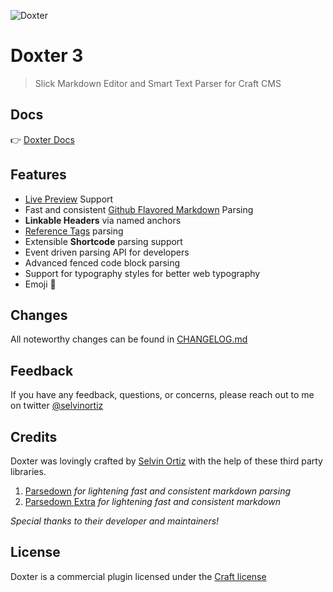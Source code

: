 ![Doxter](https://selvinortiz.com/img/plugins/doxter/social.png?3.4.4)

# Doxter 3
> Slick Markdown Editor and Smart Text Parser for Craft CMS

## Docs
👉 [Doxter Docs](https://selvinortiz.com/plugins/doxter)

## Features
* [Live Preview][preview] Support
* Fast and consistent [Github Flavored Markdown][gfm] Parsing
* **Linkable Headers** via named anchors
* [Reference Tags][refTags] parsing
* Extensible **Shortcode** parsing support
* Event driven parsing API for developers
* Advanced fenced code block parsing
* Support for typography styles for better web typography
* Emoji 🎉

## Changes
All noteworthy changes can be found in [CHANGELOG.md][changelog]

## Feedback
If you have any feedback, questions, or concerns, please reach out to me on twitter [@selvinortiz][developer]

## Credits
Doxter was lovingly crafted by [Selvin Ortiz][developer] with the help of these third party libraries.

1. [Parsedown][parsedown] _for lightening fast and consistent markdown parsing_
2. [Parsedown Extra][parsedown] _for lightening fast and consistent markdown_

_Special thanks to their developer and maintainers!_

## License
Doxter is a commercial plugin licensed under the [Craft license][license]

[craft]:http://buildwithcraft.com "Craft CMS"
[developer]:http://twitter.com/selvinortiz "@selvinortiz"
[release]:https://github.com/selvinortiz/craft-plugin-doxter/releases "Official Release"
[refTags]:http://buildwithcraft.com/docs/reference-tags "Reference Tags"
[parseRefs]:http://buildwithcraft.com/docs/templating/filters#parseRefs "Reference Tag Filter"
[preview]:http://buildwithcraft.com/features/live-preview "Live Preview"
[matrix]:http://buildwithcraft.com/features/matrix "Matrix"
[entrytypes]:http://buildwithcraft.com/features/entry-types "Entry Types"
[gfm]: https://help.github.com/articles/github-flavored-markdown "Github Flavored Markdown"
[parsedown]:https://github.com/erusev/parsedown "Parsedown"
[parsedown]:https://github.com/erusev/parsedown-extra "Parsedown Extra"
[changelog]:https://github.com/selvinortiz/craft-plugin-doxter/blob/master/CHANGELOG.md "The Changelog"
[license]:https://raw.github.com/selvinortiz/craft-plugin-doxter/master/LICENSE "Craft License"
[osilogo]:https://github.com/selvinortiz/craft-plugin-doxter/raw/master/doxter/resources/img/osilogo.png "Open Source Initiative"
